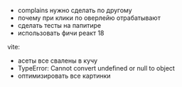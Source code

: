 - complains нужно сделать по другому
- почему при клики по оверлейю отрабатывают
- сделать тесты на папитире
- использовать фичи реакт 18

vite:
- асеты все свалены в кучу
- TypeError: Cannot convert undefined or null to object
- оптимизировать все картинки